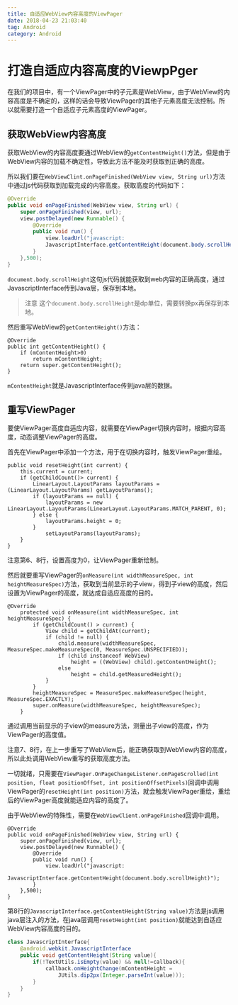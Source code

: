 ```yaml
---
title: 自适应WebView内容高度的ViewPager
date: 2018-04-23 21:03:40
tag: Android
category: Android
---
```


# 打造自适应内容高度的ViewpPger
在我们的项目中，有一个ViewPager中的子元素是WebView，由于WebView的内容高度是不确定的，这样的话会导致ViewPager的其他子元素高度无法控制。所以就需要打造一个自适应子元素高度的ViewPager。

## 获取WebView内容高度

获取WebView的内容高度要通过WebView的`getContentHeight()`方法，但是由于WebView内容的加载不确定性，导致此方法不能及时获取到正确的高度。

所以我们要在`WebViewClint.onPageFinished(WebView view, String url)`方法中通过js代码获取到加载完成的内容高度。获取高度的代码如下：

```java
@Override
public void onPageFinished(WebView view, String url) {
    super.onPageFinished(view, url);
    view.postDelayed(new Runnable() {
        @Override
        public void run() {
            view.loadUrl("javascript:
            JavascriptInterface.getContentHeight(document.body.scrollHeight)");
        }
    },500);
}
```

`document.body.scrollHeight`这句js代码就能获取到web内容的正确高度，通过JavascriptInterface传到Java层，保存到本地。

>注意
这个`document.body.scrollHeight`是dp单位，需要转换px再保存到本地。


然后重写WebView的`getContentHeight()`方法：
```java{3}
@Override
public int getContentHeight() {
    if (mContentHeight>0)
        return mContentHeight;
    return super.getContentHeight();
}
```
`mContentHeight`就是JavascriptInterface传到java层的数据。


## 重写ViewPager

要使ViewPager高度自适应内容，就需要在ViewPager切换内容时，根据内容高度，动态调整ViewPager的高度。

首先在ViewPager中添加一个方法，用于在切换内容时，触发ViewPager重绘。
```java{6,8}
public void resetHeight(int current) {
    this.current = current;
    if (getChildCount()> current) {
        LinearLayout.LayoutParams layoutParams = (LinearLayout.LayoutParams) getLayoutParams();
        if (layoutParams == null) {
            layoutParams = new LinearLayout.LayoutParams(LinearLayout.LayoutParams.MATCH_PARENT, 0);
        } else {
            layoutParams.height = 0;
        }
            setLayoutParams(layoutParams);
    }
}
```

注意第6、8行，设置高度为0，让ViewPager重新绘制。

然后就要重写ViewPager的`onMeasure(int widthMeasureSpec, int heightMeasureSpec)`方法，获取到当前显示的子view，得到子view的高度，然后设置为ViewPager的高度，就达成自适应高度的目的。

```java{7,8}
@Override
    protected void onMeasure(int widthMeasureSpec, int heightMeasureSpec) {
        if (getChildCount() > current) {
            View child = getChildAt(current);
            if (child != null) {
                child.measure(widthMeasureSpec, MeasureSpec.makeMeasureSpec(0, MeasureSpec.UNSPECIFIED));
                if (child instanceof WebView)
                    height = ((WebView) child).getContentHeight();
                else
                    height = child.getMeasuredHeight();
            }
        }
        heightMeasureSpec = MeasureSpec.makeMeasureSpec(height, MeasureSpec.EXACTLY);
        super.onMeasure(widthMeasureSpec, heightMeasureSpec);
    }
```
通过调用当前显示的子view的measure方法，测量出子view的高度，作为ViewPager的高度值。

注意7、8行，在上一步重写了WebView后，能正确获取到WebView内容的高度，所以此处调用WebView重写的获取高度方法。

一切就绪，只需要在`ViewPager.OnPageChangeListener.onPageScrolled(int position, float positionOffset, int positionOffsetPixels)`回调中调用ViewPager的`resetHeight(int position)`方法，就会触发ViewPager重绘，重绘后的ViewPager高度就能适应内容的高度了。

由于WebView的特殊性，需要在`WebViewClient.onPageFinished`回调中调用。
```java{8}
@Override
public void onPageFinished(WebView view, String url) {
    super.onPageFinished(view, url);
    view.postDelayed(new Runnable() {
        @Override
        public void run() {
            view.loadUrl("javascript:
            JavascriptInterface.getContentHeight(document.body.scrollHeight)");
        }
    },500);
}
```

第8行的`JavascriptInterface.getContentHeight(String value)`方法是js调用java层注入的方法，在java层调用`resetHeight(int position)`就能达到自适应WebView内容高度的目的。

```java
class JavascriptInterface{
    @android.webkit.JavascriptInterface
    public void getContentHeight(String value){
        if(!TextUtils.isEmpty(value) && null!=callback){
            callback.onHeightChange(mContentHeight =
                JUtils.dip2px(Integer.parseInt(value)));
        }
    }
}
```

